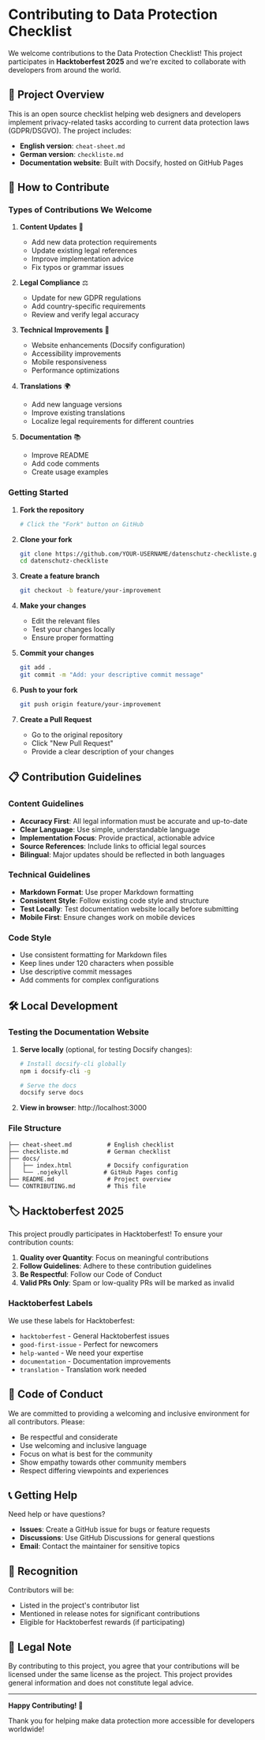 # Contributing to Data Protection Checklist

We welcome contributions to the Data Protection Checklist! This project participates in **Hacktoberfest 2025** and we're excited to collaborate with developers from around the world.

## 🎯 Project Overview

This is an open source checklist helping web designers and developers implement privacy-related tasks according to current data protection laws (GDPR/DSGVO). The project includes:

- **English version**: `cheat-sheet.md`
- **German version**: `checkliste.md`
- **Documentation website**: Built with Docsify, hosted on GitHub Pages

## 🚀 How to Contribute

### Types of Contributions We Welcome

1. **Content Updates** 📝
   - Add new data protection requirements
   - Update existing legal references
   - Improve implementation advice
   - Fix typos or grammar issues

2. **Legal Compliance** ⚖️
   - Update for new GDPR regulations
   - Add country-specific requirements
   - Review and verify legal accuracy

3. **Technical Improvements** 🔧
   - Website enhancements (Docsify configuration)
   - Accessibility improvements
   - Mobile responsiveness
   - Performance optimizations

4. **Translations** 🌍
   - Add new language versions
   - Improve existing translations
   - Localize legal requirements for different countries

5. **Documentation** 📚
   - Improve README
   - Add code comments
   - Create usage examples

### Getting Started

1. **Fork the repository**
   ```bash
   # Click the "Fork" button on GitHub
   ```

2. **Clone your fork**
   ```bash
   git clone https://github.com/YOUR-USERNAME/datenschutz-checkliste.git
   cd datenschutz-checkliste
   ```

3. **Create a feature branch**
   ```bash
   git checkout -b feature/your-improvement
   ```

4. **Make your changes**
   - Edit the relevant files
   - Test your changes locally
   - Ensure proper formatting

5. **Commit your changes**
   ```bash
   git add .
   git commit -m "Add: your descriptive commit message"
   ```

6. **Push to your fork**
   ```bash
   git push origin feature/your-improvement
   ```

7. **Create a Pull Request**
   - Go to the original repository
   - Click "New Pull Request"
   - Provide a clear description of your changes

## 📋 Contribution Guidelines

### Content Guidelines

- **Accuracy First**: All legal information must be accurate and up-to-date
- **Clear Language**: Use simple, understandable language
- **Implementation Focus**: Provide practical, actionable advice
- **Source References**: Include links to official legal sources
- **Bilingual**: Major updates should be reflected in both languages

### Technical Guidelines

- **Markdown Format**: Use proper Markdown formatting
- **Consistent Style**: Follow existing code style and structure
- **Test Locally**: Test documentation website locally before submitting
- **Mobile First**: Ensure changes work on mobile devices

### Code Style

- Use consistent formatting for Markdown files
- Keep lines under 120 characters when possible
- Use descriptive commit messages
- Add comments for complex configurations

## 🛠️ Local Development

### Testing the Documentation Website

1. **Serve locally** (optional, for testing Docsify changes):
   ```bash
   # Install docsify-cli globally
   npm i docsify-cli -g

   # Serve the docs
   docsify serve docs
   ```

2. **View in browser**: http://localhost:3000

### File Structure

```
├── cheat-sheet.md          # English checklist
├── checkliste.md           # German checklist
├── docs/
│   ├── index.html          # Docsify configuration
│   └── .nojekyll          # GitHub Pages config
├── README.md               # Project overview
└── CONTRIBUTING.md         # This file
```

## 🏷️ Hacktoberfest 2025

This project proudly participates in Hacktoberfest! To ensure your contribution counts:

1. **Quality over Quantity**: Focus on meaningful contributions
2. **Follow Guidelines**: Adhere to these contribution guidelines
3. **Be Respectful**: Follow our Code of Conduct
4. **Valid PRs Only**: Spam or low-quality PRs will be marked as invalid

### Hacktoberfest Labels

We use these labels for Hacktoberfest:
- `hacktoberfest` - General Hacktoberfest issues
- `good-first-issue` - Perfect for newcomers
- `help-wanted` - We need your expertise
- `documentation` - Documentation improvements
- `translation` - Translation work needed

## 🤝 Code of Conduct

We are committed to providing a welcoming and inclusive environment for all contributors. Please:

- Be respectful and considerate
- Use welcoming and inclusive language
- Focus on what is best for the community
- Show empathy towards other community members
- Respect differing viewpoints and experiences

## 📞 Getting Help

Need help or have questions?

- **Issues**: Create a GitHub issue for bugs or feature requests
- **Discussions**: Use GitHub Discussions for general questions
- **Email**: Contact the maintainer for sensitive topics

## 🎉 Recognition

Contributors will be:
- Listed in the project's contributor list
- Mentioned in release notes for significant contributions
- Eligible for Hacktoberfest rewards (if participating)

## 📄 Legal Note

By contributing to this project, you agree that your contributions will be licensed under the same license as the project. This project provides general information and does not constitute legal advice.

---

**Happy Contributing! 🚀**

Thank you for helping make data protection more accessible for developers worldwide!
